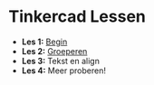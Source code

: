 # Tinkercad Lessen
* **Les 1:** [Begin](Begin.md)
* **Les 2:** [Groeperen](Groeperen.md)
* **Les 3:** Tekst en align
* **Les 4:** Meer proberen!
